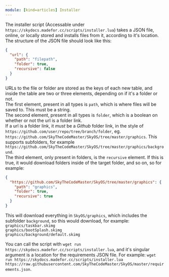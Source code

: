 ```yaml
---
module: [kind=articles] Installer
---
```


The installer script (Accessable under `https://skydocs.madefor.cc/scripts/installer.lua`) takes a JSON file, online, or locally stored and installs files from it, according to it's location.  
The structure of the JSON file should look like this:  
```json
{
  "url": {
    "path": "filepath",
    "folder": true,
    "recursive": false
  }
}
```  
URLs to the file or folder are stored as the keys of each new table, and inside the table are two or three elements, depending on if it's a folder or not.  
The first element, present in all types is `path`, which is where files will be saved to. This must be a string.  
The second element, present in all types is `folder`, which is a boolean on whether or not the url is a folder link.  
If a url is a folder link, it *must* be a *Github* folder link, in the style of `https://github.com/user/repo/tree/branch/folder`, eg. `https://github.com/SkyTheCodeMaster/SkyOS/tree/master/graphics`. This supports subfolders, for example `https://github.com/SkyTheCodeMaster/SkyOS/tree/master/graphics/background`.  
The third element, only present in folders, is the `recursive` element. If this is true, it would download folders inside of the target folder, and so on, so for example:  
```json
{
  "https://github.com/SkyTheCodeMaster/SkyOS/tree/master/graphics": {
    "path": "graphics",
    "folder": true,
    "recursive": true
  }
}
```  
This will download everything in `SkyOS/graphics`, which includes the subfolder `background`, so this would download, for example:
`graphics/taskbar.skimg`  
`graphics/bootSplash.skimg`  
`graphics/background/default.skimg`  

You can call the script with `wget run https://skydocs.madefor.cc/scripts/installer.lua`, and it's singular argument is a location for the requirements JSON file.
For example: `wget run https://skydocs.madefor.cc/scripts/installer.lua https://raw.githubusercontent.com/SkyTheCodeMaster/SkyOS/master/requirements.json`.